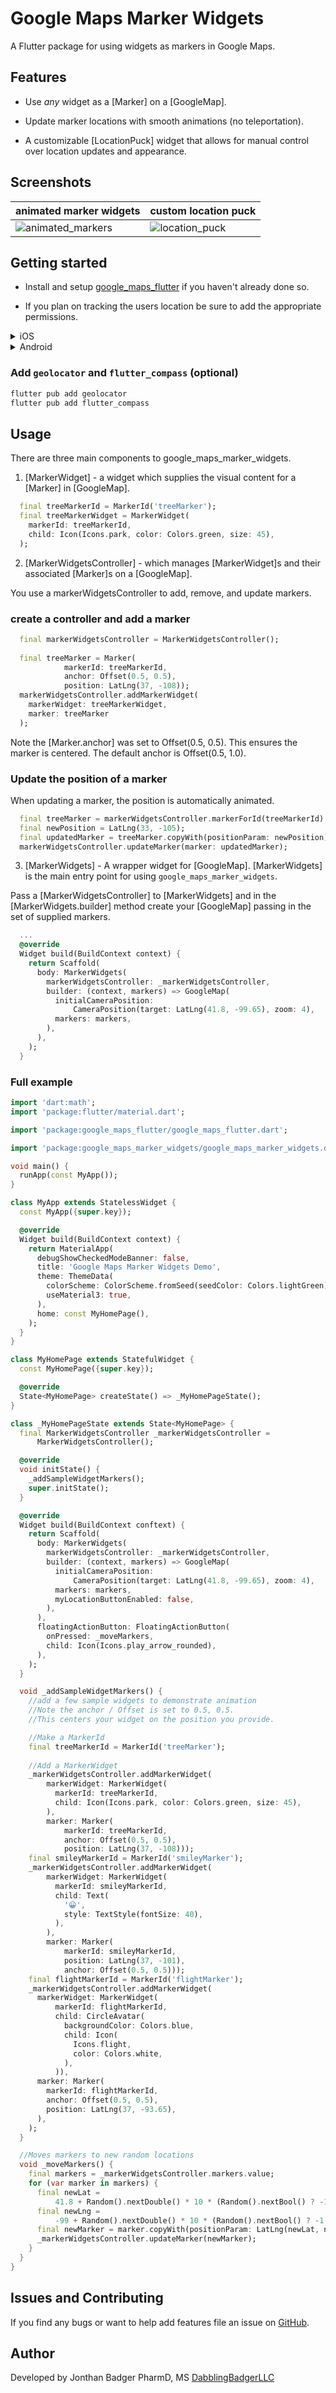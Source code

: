 # Google Maps Marker Widgets

A Flutter package for using widgets as markers in Google Maps.

## Features

* Use *any* widget as a [Marker] on a [GoogleMap].

* Update marker locations with smooth animations (no teleportation).

* A customizable [LocationPuck] widget that allows for manual control over location updates and appearance. 

## Screenshots

| animated marker widgets | custom location puck |
| --- | --- |
| ![animated_markers](https://github.com/jbadger3/google_maps_marker_widgets/blob/main/images/animated_markers.gif?raw=true) | ![location_puck](https://github.com/jbadger3/google_maps_marker_widgets/blob/main/images/location_puck.png?raw=true) |

## Getting started

* Install and setup [google_maps_flutter](https://pub.dev/packages/google_maps_flutter) if you haven't already done so.

* If you plan on tracking the users location be sure to add the appropriate permissions.

<details>
<summary>iOS</summary>

Update your Info.plist to include permissions to access the user's location. 

For foreground only access use

```xml
<key>NSLocationWhenInUseUsageDescription</key>
<string>This app to access your location when in use?</string>
```

For apps using monitoring location data in the background use

```xml
<key>NSLocationAlwaysAndWhenInUseUsageDescription</key>
<string>This app works best when you allow it to track your location at all times.</string>
```
</details>

<details>
<summary>Android</summary>
For Android open app/src/main/AndroidManifest.xml and add one of following under the `manifest` tag.

``` xml
<uses-permission android:name="android.permission.ACCESS_FINE_LOCATION" />
<uses-permission android:name="android.permission.ACCESS_COARSE_LOCATION" />
```
</details>

### Add `geolocator` and `flutter_compass` (optional)
```bash
flutter pub add geolocator
flutter pub add flutter_compass
```

## Usage

There are three main components to google_maps_marker_widgets.

1. [MarkerWidget] - a widget which supplies the visual content for a [Marker] in [GoogleMap].

```dart
  final treeMarkerId = MarkerId('treeMarker');
  final treeMarkerWidget = MarkerWidget(
    markerId: treeMarkerId,
    child: Icon(Icons.park, color: Colors.green, size: 45),
  );
```
2. [MarkerWidgetsController] - which manages [MarkerWidget]s and their associated [Marker]s on a [GoogleMap].

You use a markerWidgetsController to add, remove, and update markers.

### create a controller and add a marker
```dart
  final markerWidgetsController = MarkerWidgetsController();
  
  final treeMarker = Marker(
            markerId: treeMarkerId,
            anchor: Offset(0.5, 0.5),
            position: LatLng(37, -108));
  markerWidgetsController.addMarkerWidget(
    markerWidget: treeMarkerWidget,
    marker: treeMarker
  );
```
Note the [Marker.anchor] was set to Offset(0.5, 0.5).  This ensures the marker is centered.  The default anchor is Offset(0.5, 1.0). 

### Update the position of a marker
When updating a marker, the position is automatically animated.

```dart
  final treeMarker = markerWidgetsController.markerForId(treeMarkerId)!;
  final newPosition = LatLng(33, -105);
  final updatedMarker = treeMarker.copyWith(positionParam: newPosition);
  markerWidgetsController.updateMarker(marker: updatedMarker);
```

3. [MarkerWidgets] - A wrapper widget for [GoogleMap].
[MarkerWidgets] is the main entry point for using `google_maps_marker_widgets`.

Pass a [MarkerWidgetsController] to [MarkerWidgets] and in the  [MarkerWidgets.builder] method create your [GoogleMap] passing in the set of supplied markers.

```dart
  ...
  @override
  Widget build(BuildContext context) {
    return Scaffold(
      body: MarkerWidgets(
        markerWidgetsController: _markerWidgetsController,
        builder: (context, markers) => GoogleMap(
          initialCameraPosition:
              CameraPosition(target: LatLng(41.8, -99.65), zoom: 4),
          markers: markers,
        ),
      ),
    );
  }

```


### Full example

```dart
import 'dart:math';
import 'package:flutter/material.dart';

import 'package:google_maps_flutter/google_maps_flutter.dart';

import 'package:google_maps_marker_widgets/google_maps_marker_widgets.dart';

void main() {
  runApp(const MyApp());
}

class MyApp extends StatelessWidget {
  const MyApp({super.key});

  @override
  Widget build(BuildContext context) {
    return MaterialApp(
      debugShowCheckedModeBanner: false,
      title: 'Google Maps Marker Widgets Demo',
      theme: ThemeData(
        colorScheme: ColorScheme.fromSeed(seedColor: Colors.lightGreen),
        useMaterial3: true,
      ),
      home: const MyHomePage(),
    );
  }
}

class MyHomePage extends StatefulWidget {
  const MyHomePage({super.key});

  @override
  State<MyHomePage> createState() => _MyHomePageState();
}

class _MyHomePageState extends State<MyHomePage> {
  final MarkerWidgetsController _markerWidgetsController =
      MarkerWidgetsController();

  @override
  void initState() {
    _addSampleWidgetMarkers();
    super.initState();
  }

  @override
  Widget build(BuildContext conftext) {
    return Scaffold(
      body: MarkerWidgets(
        markerWidgetsController: _markerWidgetsController,
        builder: (context, markers) => GoogleMap(
          initialCameraPosition:
              CameraPosition(target: LatLng(41.8, -99.65), zoom: 4),
          markers: markers,
          myLocationButtonEnabled: false,
        ),
      ),
      floatingActionButton: FloatingActionButton(
        onPressed: _moveMarkers,
        child: Icon(Icons.play_arrow_rounded),
      ),
    );
  }

  void _addSampleWidgetMarkers() {
    //add a few sample widgets to demonstrate animation
    //Note the anchor / Offset is set to 0.5, 0.5.
    //This centers your widget on the position you provide.

    //Make a MarkerId
    final treeMarkerId = MarkerId('treeMarker');
    
    //Add a MarkerWidget
    _markerWidgetsController.addMarkerWidget(
        markerWidget: MarkerWidget(
          markerId: treeMarkerId,
          child: Icon(Icons.park, color: Colors.green, size: 45),
        ),
        marker: Marker(
            markerId: treeMarkerId,
            anchor: Offset(0.5, 0.5),
            position: LatLng(37, -108)));
    final smileyMarkerId = MarkerId('smileyMarker');
    _markerWidgetsController.addMarkerWidget(
        markerWidget: MarkerWidget(
          markerId: smileyMarkerId,
          child: Text(
            '😀',
            style: TextStyle(fontSize: 40),
          ),
        ),
        marker: Marker(
            markerId: smileyMarkerId,
            position: LatLng(37, -101),
            anchor: Offset(0.5, 0.5)));
    final flightMarkerId = MarkerId('flightMarker');
    _markerWidgetsController.addMarkerWidget(
      markerWidget: MarkerWidget(
          markerId: flightMarkerId,
          child: CircleAvatar(
            backgroundColor: Colors.blue,
            child: Icon(
              Icons.flight,
              color: Colors.white,
            ),
          )),
      marker: Marker(
        markerId: flightMarkerId,
        anchor: Offset(0.5, 0.5),
        position: LatLng(37, -93.65),
      ),
    );
  }

  //Moves markers to new random locations
  void _moveMarkers() {
    final markers = _markerWidgetsController.markers.value;
    for (var marker in markers) {
      final newLat =
          41.8 + Random().nextDouble() * 10 * (Random().nextBool() ? -1 : 1);
      final newLng =
          -99 + Random().nextDouble() * 10 * (Random().nextBool() ? -1 : 1);
      final newMarker = marker.copyWith(positionParam: LatLng(newLat, newLng));
      _markerWidgetsController.updateMarker(newMarker);
    }
  }
}
```

## Issues and Contributing
If you find any bugs or want to help add features file an issue on [GitHub](https://github.com/jbadger3/google_maps_marker_widgets/issues).

## Author
Developed by Jonthan Badger PharmD, MS [DabblingBadgerLLC](https://www.dabblingbadger.com)
